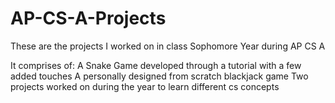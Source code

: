 # AP-CS-A-Projects
These are the projects I worked on in class Sophomore Year during AP CS A

It comprises of: 
A Snake Game developed through a tutorial with a few added touches
A personally designed from scratch blackjack game
Two projects worked on during the year to learn different cs concepts

